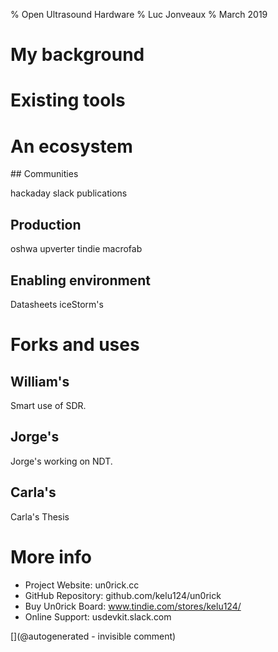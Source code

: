 % Open Ultrasound Hardware
% Luc Jonveaux
% March 2019


# My background



# Existing tools




# An ecosystem

## Communities

hackaday
slack
publications

## Production

oshwa
upverter
tindie
macrofab

## Enabling environment

Datasheets
iceStorm's

# Forks and uses

## William's

Smart use of SDR.

## Jorge's

Jorge's working on NDT.

## Carla's

Carla's Thesis

# More info

* Project Website: un0rick.cc
* GitHub Repository: github.com/kelu124/un0rick
* Buy Un0rick Board: www.tindie.com/stores/kelu124/
* Online Support: usdevkit.slack.com


[](@autogenerated - invisible comment)
